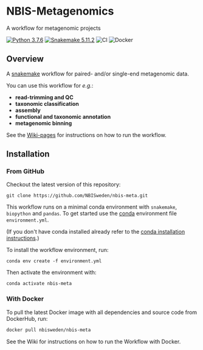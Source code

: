 # NBIS-Metagenomics
A workflow for metagenomic projects

[![Python 3.7.6](https://img.shields.io/badge/python-3.7.6-brightgreen.svg)](https://www.python.org/downloads/release/python-376/)
[![Snakemake 5.11.2](https://img.shields.io/badge/snakemake-5.11.2-brightgreen.svg)](https://img.shields.io/badge/snakemake-5.11.2)
![CI](https://github.com/NBISweden/nbis-meta/workflows/CI/badge.svg?branch=master)
![Docker](https://img.shields.io/docker/pulls/nbisweden/nbis-meta)


## Overview
A [snakemake](http://snakemake.readthedocs.io/en/stable/) workflow for
paired- and/or single-end metagenomic data.

You can use this workflow for _e.g._:

- **read-trimming and QC**
- **taxonomic classification**
- **assembly**
- **functional and taxonomic annotation**
- **metagenomic binning**

See the [Wiki-pages](https://github.com/NBISweden/nbis-meta/wiki) for 
instructions on how to run the workflow.

## Installation

### From GitHub
Checkout the latest version of this repository:

```
git clone https://github.com/NBISweden/nbis-meta.git
```

This workflow runs on a minimal conda environment with `snakemake`, `biopython`
and `pandas`. To get started use the [conda](http://anaconda.org) environment
file `environment.yml`. 

(If you don't have conda installed already refer to the
[conda installation instructions](https://conda.io/docs/user-guide/install/index.html).)

To install the workflow environment, run:

```
conda env create -f environment.yml
```

Then activate the environment with:

```
conda activate nbis-meta
```

### With Docker

To pull the latest Docker image with all dependencies and source code from
DockerHub, run:

```bash
docker pull nbisweden/nbis-meta
```

See the Wiki for instructions on how to run the Workflow with Docker.
